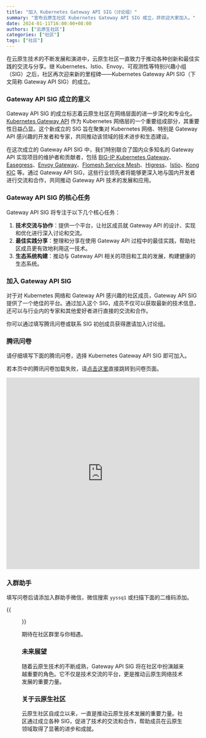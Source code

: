 ```yaml
---
title: "加入 Kubernetes Gateway API SIG（讨论组）"
summary: "宣布云原生社区 Kubernetes Gateway API SIG 成立，并欢迎大家加入。"
date: 2024-01-11T16:00:00+08:00
authors: ["云原生社区"]
categories: ["社区"]
tags: ["社区"]
---
```


在云原生技术的不断发展和演进中，云原生社区一直致力于推动各种创新和最佳实践的交流与分享。继 Kubernetes、Istio、Envoy、可观测性等特别兴趣小组（SIG）之后，社区再次迎来新的里程碑——Kubernetes Gateway API SIG（下文简称 Gateway API SIG）的成立。

### Gateway API SIG 成立的意义

Gateway API SIG 的成立标志着云原生社区在网络层面的进一步深化和专业化。[Kubernetes Gateway API](https://gateway-api.sigs.k8s.io/) 作为 Kubernetes 网络层的一个重要组成部分，其重要性日益凸显。这个新成立的 SIG 旨在聚集对 Kubernetes 网络、特别是 Gateway API 感兴趣的开发者和专家，共同推动该领域的技术进步和生态建设。

在这次成立的 Gateway API SIG 中，我们特别联合了国内众多知名的 Gateway API 实现项目的维护者和贡献者，包括 [BIG-IP Kubernetes Gateway](https://github.com/f5devcentral/bigip-kubernetes-gateway)、[Easegress](https://github.com/megaease/easegress)、[Envoy Gateway](https://github.com/envoyproxy/gateway)、[Flomesh Service Mesh](https://github.com/flomesh-io)、[Higress](https://github.com/alibaba/higress)、[Istio](https://github.com/istio/istio)、[Kong KIC](https://github.com/kong/kubernetes-ingress-controller) 等。通过 Gateway API SIG，这些行业领先者将能够更深入地与国内开发者进行交流和合作，共同推动 Gateway API 技术的发展和应用。

### Gateway API SIG 的核心任务

Gateway API SIG 将专注于以下几个核心任务：
1. **技术交流与协作**：提供一个平台，让社区成员就 Gateway API 的设计、实现和优化进行深入讨论和交流。
2. **最佳实践分享**：整理和分享在使用 Gateway API 过程中的最佳实践，帮助社区成员更有效地利用这一技术。
3. **生态系统构建**：推动与 Gateway API 相关的项目和工具的发展，构建健康的生态系统。

### 加入 Gateway API SIG

对于对 Kubernetes 网络和 Gateway API 感兴趣的社区成员，Gateway API SIG 提供了一个绝佳的平台。通过加入这个 SIG，成员不仅可以获取最新的技术信息，还可以与行业内的专家和其他爱好者进行直接的交流和合作。

你可以通过填写腾讯问卷或联系 SIG 初创成员获得邀请加入讨论组。

### 腾讯问卷

请仔细填写下面的腾讯问卷，选择 Kubernetes Gateway API SIG 即可加入。

若本页中的腾讯问卷加载失败，请[点击这里](https://wj.qq.com/s2/5479026/bf82/)直接跳转到问卷页面。

<iframe height="500" width="100%" id="tencent_survey" src="https://wj.qq.com/s2/5479026/bf82/" frameborder="0" onload="" allowfullscreen sandbox="allow-same-origin allow-scripts allow-modals allow-downloads allow-forms allow-popups"></iframe>

### 入群助手

填写问卷后请添加入群助手微信，微信搜索 `yyssq1` 或扫描下面的二维码添加。

{{<figure title="入群助手二维码" alt="入群助手二维码" src="yyssq1-wechat.jpg" width="128px">}}

期待在社区群里与你相遇。

### 未来展望

随着云原生技术的不断成熟，Gateway API SIG 将在社区中扮演越来越重要的角色。它不仅是技术交流的平台，更是推动云原生网络技术发展的重要力量。

### 关于云原生社区

云原生社区自成立以来，一直是推动云原生技术发展的重要力量。社区通过成立各种 SIG，促进了技术的交流和合作，帮助成员在云原生领域取得了显著的进步和成就。
